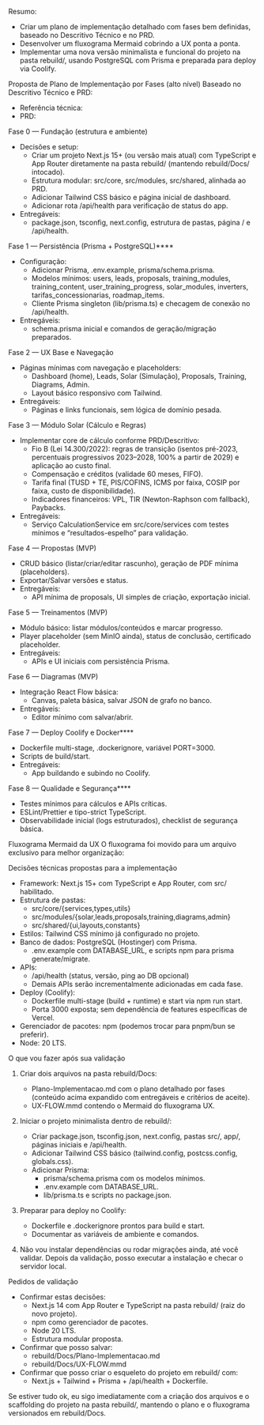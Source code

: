 Resumo:
- Criar um plano de implementação detalhado com fases bem definidas, baseado no Descritivo Técnico e no PRD.
- Desenvolver um fluxograma Mermaid cobrindo a UX ponta a ponta.
- Implementar uma nova versão minimalista e funcional do projeto na pasta rebuild/, usando PostgreSQL com Prisma e preparada para deploy via Coolify.

Proposta de Plano de Implementação por Fases (alto nível)
Baseado no Descritivo Técnico e PRD:
- Referência técnica: <mcfile name="Descritivo Técnico Real e Atualizado - Solara Nova Energia.md" path="c:\Users\vinic\OneDrive\Documentos\01 - Profissional\08- Plataformas\atualizacao nova energia plataforma\solara-nova-energia\rebuild\Docs\Descritivo Técnico Real e Atualizado - Solara Nova Energia.md"></mcfile>
- PRD: <mcfile name="Product Requirements Document (PRD) - Solara Nova Energia (Vibe Coding Edition) (1).md" path="c:\Users\vinic\OneDrive\Documentos\01 - Profissional\08- Plataformas\atualizacao nova energia plataforma\solara-nova-energia\rebuild\Docs\Product Requirements Document (PRD) - Solara Nova Energia (Vibe Coding Edition) (1).md"></mcfile>

Fase 0 — Fundação (estrutura e ambiente)
- Decisões e setup:
  - Criar um projeto Next.js 15+ (ou versão mais atual) com TypeScript e App Router diretamente na pasta rebuild/ (mantendo rebuild/Docs/ intocado).
  - Estrutura modular: src/core, src/modules, src/shared, alinhada ao PRD.
  - Adicionar Tailwind CSS básico e página inicial de dashboard.
  - Adicionar rota /api/health para verificação de status do app.
- Entregáveis:
  - package.json, tsconfig, next.config, estrutura de pastas, página / e /api/health.

Fase 1 — Persistência (Prisma + PostgreSQL)****
- Configuração:
  - Adicionar Prisma, .env.example, prisma/schema.prisma.
  - Modelos mínimos: users, leads, proposals, training_modules, training_content, user_training_progress, solar_modules, inverters, tarifas_concessionarias, roadmap_items.
  - Cliente Prisma singleton (lib/prisma.ts) e checagem de conexão no /api/health.
- Entregáveis:
  - schema.prisma inicial e comandos de geração/migração preparados.

Fase 2 — UX Base e Navegação
- Páginas mínimas com navegação e placeholders:
  - Dashboard (home), Leads, Solar (Simulação), Proposals, Training, Diagrams, Admin.
  - Layout básico responsivo com Tailwind.
- Entregáveis:
  - Páginas e links funcionais, sem lógica de domínio pesada.

Fase 3 — Módulo Solar (Cálculo e Regras)
- Implementar core de cálculo conforme PRD/Descritivo:
  - Fio B (Lei 14.300/2022): regras de transição (isentos pré-2023, percentuais progressivos 2023–2028, 100% a partir de 2029) e aplicação ao custo final.
  - Compensação e créditos (validade 60 meses, FIFO).
  - Tarifa final (TUSD + TE, PIS/COFINS, ICMS por faixa, COSIP por faixa, custo de disponibilidade).
  - Indicadores financeiros: VPL, TIR (Newton-Raphson com fallback), Paybacks.
- Entregáveis:
  - Serviço CalculationService em src/core/services com testes mínimos e “resultados-espelho” para validação.

Fase 4 — Propostas (MVP)
- CRUD básico (listar/criar/editar rascunho), geração de PDF mínima (placeholders).
- Exportar/Salvar versões e status.
- Entregáveis:
  - API mínima de proposals, UI simples de criação, exportação inicial.

Fase 5 — Treinamentos (MVP)
- Módulo básico: listar módulos/conteúdos e marcar progresso.
- Player placeholder (sem MinIO ainda), status de conclusão, certificado placeholder.
- Entregáveis:
  - APIs e UI iniciais com persistência Prisma.

Fase 6 — Diagramas (MVP)
- Integração React Flow básica:
  - Canvas, paleta básica, salvar JSON de grafo no banco.
- Entregáveis:
  - Editor mínimo com salvar/abrir.

Fase 7 — Deploy Coolify e Docker****
- Dockerfile multi-stage, .dockerignore, variável PORT=3000.
- Scripts de build/start.
- Entregáveis:
  - App buildando e subindo no Coolify.

Fase 8 — Qualidade e Segurança****
- Testes mínimos para cálculos e APIs críticas.
- ESLint/Prettier e tipo-strict TypeScript.
- Observabilidade inicial (logs estruturados), checklist de segurança básica.

Fluxograma Mermaid da UX
O fluxograma foi movido para um arquivo exclusivo para melhor organização:
<mcfile name="UX-FLOW.mmd" path="c:\\Users\\vinic\\OneDrive\\Documentos\\01 - Profissional\\08- Plataformas\\atualizacao nova energia plataforma\\solara-nova-energia\\rebuild\\Docs\\UX-FLOW.mmd"></mcfile>

Decisões técnicas propostas para a implementação
- Framework: Next.js 15+ com TypeScript e App Router, com src/ habilitado.
- Estrutura de pastas:
  - src/core/{services,types,utils}
  - src/modules/{solar,leads,proposals,training,diagrams,admin}
  - src/shared/{ui,layouts,constants}
- Estilos: Tailwind CSS mínimo já configurado no projeto.
- Banco de dados: PostgreSQL (Hostinger) com Prisma.
  - .env.example com DATABASE_URL, e scripts npm para prisma generate/migrate.
- APIs:
  - /api/health (status, versão, ping ao DB opcional)
  - Demais APIs serão incrementalmente adicionadas em cada fase.
- Deploy (Coolify):
  - Dockerfile multi-stage (build + runtime) e start via npm run start.
  - Porta 3000 exposta; sem dependência de features específicas de Vercel.
- Gerenciador de pacotes: npm (podemos trocar para pnpm/bun se preferir).
- Node: 20 LTS.

O que vou fazer após sua validação
1) Criar dois arquivos na pasta rebuild/Docs:
   - Plano-Implementacao.md com o plano detalhado por fases (conteúdo acima expandido com entregáveis e critérios de aceite).
   - UX-FLOW.mmd contendo o Mermaid do fluxograma UX.

2) Iniciar o projeto minimalista dentro de rebuild/:
   - Criar package.json, tsconfig.json, next.config, pastas src/, app/, páginas iniciais e /api/health.
   - Adicionar Tailwind CSS básico (tailwind.config, postcss.config, globals.css).
   - Adicionar Prisma:
     - prisma/schema.prisma com os modelos mínimos.
     - .env.example com DATABASE_URL.
     - lib/prisma.ts e scripts no package.json.

3) Preparar para deploy no Coolify:
   - Dockerfile e .dockerignore prontos para build e start.
   - Documentar as variáveis de ambiente e comandos.

4) Não vou instalar dependências ou rodar migrações ainda, até você validar. Depois da validação, posso executar a instalação e checar o servidor local.

Pedidos de validação
- Confirmar estas decisões:
  - Next.js 14 com App Router e TypeScript na pasta rebuild/ (raiz do novo projeto).
  - npm como gerenciador de pacotes.
  - Node 20 LTS.
  - Estrutura modular proposta.
- Confirmar que posso salvar:
  - rebuild/Docs/Plano-Implementacao.md
  - rebuild/Docs/UX-FLOW.mmd
- Confirmar que posso criar o esqueleto do projeto em rebuild/ com:
  - Next.js + Tailwind + Prisma + /api/health + Dockerfile.

Se estiver tudo ok, eu sigo imediatamente com a criação dos arquivos e o scaffolding do projeto na pasta rebuild/, mantendo o plano e o fluxograma versionados em rebuild/Docs.
        